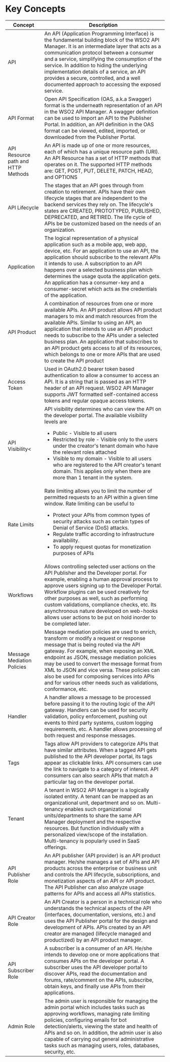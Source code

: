# Key Concepts

| Concept                            | Description                                                  |
| ---------------------------------- | ------------------------------------------------------------ |
| <a name="api"></a>API                     | An API (Application Programming Interface) is the fundamental building block of the WSO2 API Manager. It is an intermediate layer that acts as a communication protocol between a consumer and a service, simplifying the consumption of the service. In addition to hiding the underlying implementation details of a service, an API provides a secure, controlled, and a well documented approach to accessing the exposed service. |
|  <a name="api-format"></a> API Format                         | Open API Specification (OAS, a.k.a Swagger) format is the underneath representation of an API in the WSO2 API Manager. A swagger definition can be used to import an API to the Publisher Portal. In addition, an API definition in the OAS format can be viewed, edited, imported, or downloaded from the Publisher Portal. |
|  <a name="api-resource-path-and-http-methods"></a> API Resource path and HTTP Methods | An API is made up of one or more resources, each of which has a unique resource path (URI). An API Resource has a set of HTTP methods that operates on it.  The supported HTTP methods are: GET, POST, PUT, DELETE, PATCH, HEAD, and OPTIONS |
|  <a name="api-lifecycle"></a> API Lifecycle                      | The stages that an API goes through from creation to retirement. APIs have their own lifecycle stages that are independent to the backend services they rely on. The  lifecycle's states are CREATED, PROTOTYPED, PUBLISHED, DEPRECATED, and RETIRED. The life cycle of APIs be be customized based on the needs of an organization. |
|  <a name="application"></a> Application                        | The logical representation of a physical application such as a mobile app, web app, device, etc. For an application to use an API, the application should subscribe to the relevant APIs it intends to use. A subscription to an API happens over a selected business plan which determines the usage quota the application gets. An application has a consumer-key and a consumer-secret which acts as the credentials of the application. |
|  <a name="api-product"></a> API Product                        | A combination of resources from one or more available APIs. An API product allows API product managers to mix and match resources from the available APIs. Similar to using an API, an application that intends to use an API product needs to subscribe to the APIs under a selected business plan. An application that subscribes to an API product gets access to all of its resources, which belongs to one or more APIs that are used to create the API product |
|  <a name="access-token"></a> Access Token                       | Used in OAuth2.0 bearer token based authentication to allow a consumer to access an API. It is a string that is passed as an HTTP header of an API request. WSO2 API Manager supports JWT formatted self-contained access tokens and regular opaque access tokens. |
|  <a name="api-visibility"></a>  API Visibility<                     | API visibility determines who can view the API on the developer portal. The available visibility levels are <ul><li> Public - Visible to all users </li><li> Restricted by role - Visible only to the users under the creator's tenant domain who have the relevant roles attached</li>  <li> Visible to my domain - Visible to all users who are registered to the API creator's tenant domain. This applies only when there are more than 1 tenant in the system.</li></ul> |
|  <a name="rate-limits"></a> Rate Limits                        | Rate limiting allows you to limit the number of permitted requests to an API within a given time window. Rate limiting can be useful to <ul><li> Protect your APIs from common types of security attacks such as certain types of  Denial of Service (DoS) attacks. </li><li>Regulate traffic according to infrastructure availability. </li><li>To apply request quotas for monetization purposes of APIs</li></ul> |
|  <a name="workflows"></a> Workflows                          | Allows controlling selected user actions on the API Publisher and the Developer portal. For example, enabling a human approval process to approve users signing up to the Developer Portal. Workflow plugins can be used creatively for other purposes as well, such as performing custom validations, compliance checks, etc. Its asynchronous nature developed on web-hooks allows user actions to be put on hold inorder to be completed later. |
|  <a name="message-mediation-policies"></a> Message Mediation Policies         | Message mediation policies are used to enrich, transform or modify a request or response message that is being routed via the API gateway. For example, when exposing an XML endpoint as JSON, message mediation policies may be used to convert the message format from XML to JSON and vice versa. These policies can also be used for composing services into APIs and for various other needs such as validations, conformance, etc. |
|  <a name="handler"></a> Handler                            | A handler allows a message to be processed before passing it to the routing logic of the API gateway. Handlers can be used for security validation, policy enforcement, pushing out events to third party systems, custom logging requirements, etc. A handler allows processing of both request and response messages. |
| <a name="tags"></a> Tags                              | Tags allow API providers to categorize APIs that have similar attributes. When a tagged API gets published to the API developer portal, its tags appear as clickable links. API consumers can use the link to navigate to a category of interest. API consumers can also search APIs that match a particular tag on the developer portal. |
| <a name="tenant"></a> Tenant                             | A tenant in WSO2 API Manager is a logically isolated entity. A tenant can be mapped as an organizational unit, department and so on. Multi-tenancy enables such organizational units/departments to share the same API Manager deployment and the respective resources. But function individually with a personalized view/scope of the installation. Multi-tenancy is popularly used in SaaS offerings. |
|  <a name="api-publisher-role"></a> API Publisher Role                 | An API publisher (API provider) is an API product manager. He/she manages a set of APIs and API products across the enterprise or business unit and controls the API lifecycle, subscriptions, and monetization aspects of an API or API product. The API Publisher can also analyze usage patterns for APIs and access all APIs statistics. |
|  <a name="api-creator-role"></a> API Creator Role                   | An API Creator is a person in a technical role who understands the technical aspects of the API (interfaces, documentation, versions, etc.) and uses the API Publisher portal for the design and development of APIs.  APIs created by an API creator are managed (lifecycle managed and productized) by an API product manager. |
|  <a name="api-subscriber-role"></a> API Subscriber Role                | A subscriber is a consumer of an API. He/she intends to develop one or more applications that consumes APIs on the developer portal. A subscriber uses the API developer portal to discover APIs, read the documentation and forums, rate/comment on the APIs, subscribe, obtain keys, and finally use APIs from their applications. |
|  <a name="admin-role"></a> Admin Role                         | The admin user is responsible for managing the admin portal which includes tasks such as  approving workflows, managing rate limiting policies, configuring emails for bot detection/alerts, viewing the state and health of APIs and so on. In addition, the admin user is also capable of carrying out general administrative tasks such as managing users, roles, databases, security, etc. |



